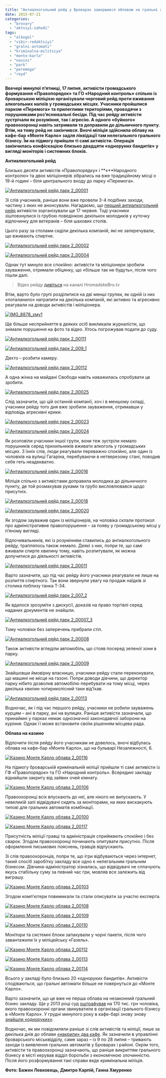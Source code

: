 ```yaml
---
title: "Антиалкогольний рейд у Броварах завершився облавою на гральні автомати в «Монте Карло»"
date: 2015-07-21
categories: 
  - "brovary"
  - "aktsiyi-zahodi"
tags: 
  - "alkogol"
  - "vibir-redaktsiyi"
  - "gralni-avtomati"
  - "kriminalna-militsiya"
  - "monte-karlo"
  - "novini"
  - "park"
  - "peremoga"
  - "reyd"
---
```


**Ввечері минулої п’ятниці, 17 липня, активісти громадського формування «Правопорядок» та ГО «Народний контроль» спільно із броварською міліцією організували черговий рейд проти вживання алкогольних напоїв у громадських місцях. Учасники пройшлися парком «Перемога» та прилеглими територіями, проводячи з порушниками роз’яснювальні бесіди. Під час рейду активісти зустрічали як розуміння, так і агресію. А одного «буйного» правоохоронці навіть затримали та доправили до дільничного пункту. Втім, на тому рейд не закінчився. Вночі міліція здійснила облаву на кафе-бар «Монте Карло» задля ліквідації там нелегального грального бізнесу. Їм на підмогу прийшли ті самі активісти. Операція закінчилась конфіскацією близько двадцяти «одноруких бандитів» у вигляді моніторів і системних блоків.**

**Антиалкогольний рейд**

Близько десяти активістів «Правопорядку» і **«**Народного контролю» та двоє міліціонерів зібрались на вже традиційному місці о 19-й годині – біля центрального входу до парку «Перемога».

[![Антиалкогольний рейд парк 2_00001](https://mpz.brovary.org/wp-content/uploads/2015/07/Antyalkogolnyj-rejd-park-2_00001.jpg)](https://mpz.brovary.org/wp-content/uploads/2015/07/Antyalkogolnyj-rejd-park-2_00001.jpg)

Зі слів учасників, раніше вони вже провели 3-4 подібних заходи, частину з яких не анонсували. Нагадаємо, що [перший антиалкогольний рейд](https://mpz.brovary.org/u-parku-peremoga-vidbuvsya-antyalkogolnyj-rejd/) активісти зорганізували ще 17 червня. Тоді учасники зіштовхнулися із грубою поведінкою декількох молодиків у куточку відпочинку для ветеранів – біля шахових столів.

Цього разу за столами сиділи декілька компаній, які не заперечували, що вживають спиртне.

[![Антиалкогольний рейд парк 2_00002](https://mpz.brovary.org/wp-content/uploads/2015/07/Antyalkogolnyj-rejd-park-2_00002.jpg)](https://mpz.brovary.org/wp-content/uploads/2015/07/Antyalkogolnyj-rejd-park-2_00002.jpg)

[![Антиалкогольний рейд парк 2_00004](https://mpz.brovary.org/wp-content/uploads/2015/07/Antyalkogolnyj-rejd-park-2_00004.jpg)](https://mpz.brovary.org/wp-content/uploads/2015/07/Antyalkogolnyj-rejd-park-2_00004.jpg)

Однак тут минуло все спокійно: активісти та міліціонери зробили зауваження, отримали обіцянку, що «більше так не будуть», після чого пішли далі.

> Відео рейду [дивіться](https://www.facebook.com/hromadskebro.tv/posts/1461294434193190) на каналі HromadskeBro.tv

Втім, варто було групі розділитися на дві менші групки, як одній із них «поталанило» натрапити на декілька компаній, які активно та агресивно реагували на доводи активістів і міліціонера.

[![IMG_8878_хму1](https://mpz.brovary.org/wp-content/uploads/2015/07/IMG_8878_hmu1.jpg)](https://mpz.brovary.org/wp-content/uploads/2015/07/IMG_8878_hmu1.jpg)

Ще більше несприйняття в деяких осіб викликали журналісти, що знімали порушення на фото та відео. Хтось погрожував подати до суду.

[![Антиалкогольний рейд парк 2_00111](https://mpz.brovary.org/wp-content/uploads/2015/07/Antyalkogolnyj-rejd-park-2_00111.jpg)](https://mpz.brovary.org/wp-content/uploads/2015/07/Antyalkogolnyj-rejd-park-2_00111.jpg)

[![Антиалкогольний рейд парк 2_009_1](https://mpz.brovary.org/wp-content/uploads/2015/07/Antyalkogolnyj-rejd-park-2_009_1.jpg)](https://mpz.brovary.org/wp-content/uploads/2015/07/Antyalkogolnyj-rejd-park-2_009_1.jpg)

Дехто – розбити камеру.

[![Антиалкогольний рейд парк 2_00112](https://mpz.brovary.org/wp-content/uploads/2015/07/Antyalkogolnyj-rejd-park-2_00112.jpg)](https://mpz.brovary.org/wp-content/uploads/2015/07/Antyalkogolnyj-rejd-park-2_00112.jpg)

А одна жінка на майдані Свободи навіть наважилась спробувати це зробити.

[![Антиалкогольний рейд парк 2_00025](https://mpz.brovary.org/wp-content/uploads/2015/07/Antyalkogolnyj-rejd-park-2_00025.jpg)](https://mpz.brovary.org/wp-content/uploads/2015/07/Antyalkogolnyj-rejd-park-2_00025.jpg)

Слід зазначити, що цій останній компанії, хоч і в меншому складі, учасники рейду того дня вже зробили зауваження, отримавши у відповідь агресивні крики.

[![Антиалкогольний рейд парк 2_00023](https://mpz.brovary.org/wp-content/uploads/2015/07/Antyalkogolnyj-rejd-park-2_00023.jpg)](https://mpz.brovary.org/wp-content/uploads/2015/07/Antyalkogolnyj-rejd-park-2_00023.jpg)

[![Антиалкогольний рейд парк 2_00024](https://mpz.brovary.org/wp-content/uploads/2015/07/Antyalkogolnyj-rejd-park-2_00024.jpg)](https://mpz.brovary.org/wp-content/uploads/2015/07/Antyalkogolnyj-rejd-park-2_00024.jpg)

Як розповіли учасники іншої групи, вони теж зустріли немало порушників серед прихильників вживати алкоголь у громадських місцях. З їхніх слів, люди реагували переважно спокійно, але один із чоловіків на вулиці Гагаріна, перебуваючи в нетверезому стані, поводив себе геть неадекватно.

[![Антиалкогольний рейд парк 2_00016](https://mpz.brovary.org/wp-content/uploads/2015/07/Antyalkogolnyj-rejd-park-2_00016.jpg)](https://mpz.brovary.org/wp-content/uploads/2015/07/Antyalkogolnyj-rejd-park-2_00016.jpg)

Міліція спільно з активістами доправила молодика до дільничного пункту, де той розмахував руками та грубо висловлювався щодо присутніх.

[![Антиалкогольний рейд парк 2_00018](https://mpz.brovary.org/wp-content/uploads/2015/07/Antyalkogolnyj-rejd-park-2_00018.jpg)](https://mpz.brovary.org/wp-content/uploads/2015/07/Antyalkogolnyj-rejd-park-2_00018.jpg)

[![Антиалкогольний рейд парк 2_00020](https://mpz.brovary.org/wp-content/uploads/2015/07/Antyalkogolnyj-rejd-park-2_00020.jpg)](https://mpz.brovary.org/wp-content/uploads/2015/07/Antyalkogolnyj-rejd-park-2_00020.jpg)

Як згодом зауважив один із міліціонерів, на чоловіка склали протокол про адміністративне правопорушення – за появу у громадському місці у п’яному вигляді.

Відпочивальників, які із розумінням ставились до антиалкогольного рейду, траплялось також немало. Деякі з них, попри те, що самі вживали спирте хвилину тому, навіть розпитували, як можна долучитися до діяльності активістів.

[![Антиалкогольний рейд парк 2_00011](https://mpz.brovary.org/wp-content/uploads/2015/07/Antyalkogolnyj-rejd-park-2_00011.jpg)](https://mpz.brovary.org/wp-content/uploads/2015/07/Antyalkogolnyj-rejd-park-2_00011.jpg)

Варто зазначити, що під час рейду його учасники реагували не лише на розпиття спиртного. Так вони звернули увагу на продаж наїдків зі столика поблизу танка Т-34.

[![Антиалкогольний рейд парк 2_007_2](https://mpz.brovary.org/wp-content/uploads/2015/07/Antyalkogolnyj-rejd-park-2_007_2.jpg)](https://mpz.brovary.org/wp-content/uploads/2015/07/Antyalkogolnyj-rejd-park-2_007_2.jpg)

Як вдалося зрозуміти з дискусії, доказів на право торгівлі серед наданих документів не знайшли.

[![Антиалкогольний рейд парк 2_00007_3](https://mpz.brovary.org/wp-content/uploads/2015/07/Antyalkogolnyj-rejd-park-2_00007_3.jpg)](https://mpz.brovary.org/wp-content/uploads/2015/07/Antyalkogolnyj-rejd-park-2_00007_3.jpg)

Тому чоловіки без заперечень прибрали стіл.

[![Антиалкогольний рейд парк 2_00008](https://mpz.brovary.org/wp-content/uploads/2015/07/Antyalkogolnyj-rejd-park-2_00008.jpg)](https://mpz.brovary.org/wp-content/uploads/2015/07/Antyalkogolnyj-rejd-park-2_00008.jpg)

Також активісти вгледіли автомобіль, що стояв посеред зеленої зони в парку.

[![Антиалкогольний рейд парк 2_00009](https://mpz.brovary.org/wp-content/uploads/2015/07/Antyalkogolnyj-rejd-park-2_00009.jpg)](https://mpz.brovary.org/wp-content/uploads/2015/07/Antyalkogolnyj-rejd-park-2_00009.jpg)

Знайшовши ймовірну власницю, учасники рейду стали переконувати, що машині не місце на газоні. Попри доводи дівчини, що директор парку нібито дозволив автомобілю перебувати на тому місці, через декілька хвилин чотириколісний таки від’їхав.

[![Антиалкогольний рейд парк 2_00113](https://mpz.brovary.org/wp-content/uploads/2015/07/Antyalkogolnyj-rejd-park-2_00113.jpg)](https://mpz.brovary.org/wp-content/uploads/2015/07/Antyalkogolnyj-rejd-park-2_00113.jpg)

Водночас, як і під час першого рейду, учасники не робили зауважень курцям – ані в парку, ані на вулицях. Раніше активісти зазначали, що принаймні у парках немає однозначної законодавчої заборони на куріння. Однак її може встановити своїм рішенням місцева рада.

**Облава на казино**

Відпочити після рейду його учасникам не довелось, вночі відбулась облава на кафе-бар «Монте Карло», що на бульварі Незалежності, 6.

[![Казино Монте Карло облава 2_00116](https://mpz.brovary.org/wp-content/uploads/2015/07/Kazyno-Monte-Karlo-oblava-2_00116.jpg)](https://mpz.brovary.org/wp-content/uploads/2015/07/Kazyno-Monte-Karlo-oblava-2_00116.jpg)

На підмогу броварській кримінальній міліції прийшли ті самі активісти із ГФ «Правопорядок» та ГО «Народний контроль». Всередині закладу віднайшли закриту від зайвих очей кімнату.

[![Казино Монте Карло облава 2_00106](https://mpz.brovary.org/wp-content/uploads/2015/07/Kazyno-Monte-Karlo-oblava-2_00106.jpg)](https://mpz.brovary.org/wp-content/uploads/2015/07/Kazyno-Monte-Karlo-oblava-2_00106.jpg)

Правоохоронці всіх впускають до неї, але нікого не випускають. У невеликій залі відвідувачі сидять за моніторами, на яких вискакують типові для гральних автоматів комбінації.

[![Казино Монте Карло облава 2_00100](https://mpz.brovary.org/wp-content/uploads/2015/07/Kazyno-Monte-Karlo-oblava-2_00100.jpg)](https://mpz.brovary.org/wp-content/uploads/2015/07/Kazyno-Monte-Karlo-oblava-2_00100.jpg)

[![Казино Монте Карло облава 2_00117](https://mpz.brovary.org/wp-content/uploads/2015/07/Kazyno-Monte-Karlo-oblava-2_00117.jpg)](https://mpz.brovary.org/wp-content/uploads/2015/07/Kazyno-Monte-Karlo-oblava-2_00117.jpg)

Присутність міліції гравці та адміністрація сприймають спокійно і без сварок. Згодом правоохоронці починають опитувати присутніх. Після оформлення письмових пояснень, гравців відпускають.

Зі слів правоохоронців, попри те, що ігри відбуваються через інтернет, такий спосіб заробітку закладу все одно є нелегальним гральним бізнесом. Дівчина-адміністратор зізналась, що відвідувачі не сплачують якусь стабільну суму за певний час гри, мовляв все залежить від виграшу.

[![Казино Монте Карло облава 2_00103](https://mpz.brovary.org/wp-content/uploads/2015/07/Kazyno-Monte-Karlo-oblava-2_00103.jpg)](https://mpz.brovary.org/wp-content/uploads/2015/07/Kazyno-Monte-Karlo-oblava-2_00103.jpg)

Згодом комп’ютери повимикали та стали описувати за участю експерта.

[![Казино Монте Карло облава 2_00108](https://mpz.brovary.org/wp-content/uploads/2015/07/Kazyno-Monte-Karlo-oblava-2_00108.jpg)](https://mpz.brovary.org/wp-content/uploads/2015/07/Kazyno-Monte-Karlo-oblava-2_00108.jpg)

[![Казино Монте Карло облава 2_00109](https://mpz.brovary.org/wp-content/uploads/2015/07/Kazyno-Monte-Karlo-oblava-2_00109.jpg)](https://mpz.brovary.org/wp-content/uploads/2015/07/Kazyno-Monte-Karlo-oblava-2_00109.jpg)

[![Казино Монте Карло облава 2_00110](https://mpz.brovary.org/wp-content/uploads/2015/07/Kazyno-Monte-Karlo-oblava-2_00110.jpg)](https://mpz.brovary.org/wp-content/uploads/2015/07/Kazyno-Monte-Karlo-oblava-2_00110.jpg)

Монітори та системні блоки запакували у чорні пакети, після чого завантажили їх у міліцейську «Газель».

[![Казино Монте Карло облава 2_00112](https://mpz.brovary.org/wp-content/uploads/2015/07/Kazyno-Monte-Karlo-oblava-2_00112.jpg)](https://mpz.brovary.org/wp-content/uploads/2015/07/Kazyno-Monte-Karlo-oblava-2_00112.jpg)

[![Казино Монте Карло облава 2_00113](https://mpz.brovary.org/wp-content/uploads/2015/07/Kazyno-Monte-Karlo-oblava-2_00113.jpg)](https://mpz.brovary.org/wp-content/uploads/2015/07/Kazyno-Monte-Karlo-oblava-2_00113.jpg)

[![Казино Монте Карло облава 2_00114](https://mpz.brovary.org/wp-content/uploads/2015/07/Kazyno-Monte-Karlo-oblava-2_00114.jpg)](https://mpz.brovary.org/wp-content/uploads/2015/07/Kazyno-Monte-Karlo-oblava-2_00114.jpg)

Всього у закладі було близько 20 «одноруких бандитів». Активісти сподіваються, що гральні автомати більше не повернуться до «Монте Карло».

Варто зазначити, що це вже не перша облава на незаконний гральний бізнес закладу. Ще у 2013 році суд [оштрафував](https://mpz.brovary.org/sud-oshtrafuvav-organizatora-gralnogo-biznesu-v-kafe-monte-karlo-na-170-tis-grn/) на 170 тис. грн чоловіка, якого правоохоронні органи звинуватили в організації грального бізнесу в «Монте Карло». У грудні минулого року в кафе-барі знову знову [знайшли «одноруких»](https://mpz.brovary.org/ful-hauz-v-monte-karlo-militsiya-prodovzhuye-viluchati-igrovi-avtomati-z-nezakonnih-kazino/).

Водночас, як ми повідомляли раніше зі слів активістів та міліції, лише за декілька днів до облави [«накрили» два кафе](https://mpz.brovary.org/u-kafe-orhideya-vyyavyly-igrovi-avtomaty-u-brovarah-tryvaye-polyuvannya-na-odnorukyh/). Як зазначили в управлінні броварського міськвідділу, саме зараз – із 9 по 28 липня – тривають заходи із виявлення гральних автоматів у Броварах і районі. Окрім того, активісти та правоохоронці зазначають, що раніше викриттям грального бізнесу в місті керував відділ боротьби з економічною злочинністю. Після його розформування такі справи веде кримінальна міліція.

**Фото: Бажен Левковець, Дмитро Карпій, Ганна Хмуренко**
